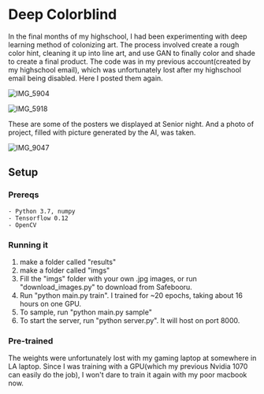 # Deep Colorblind

In the final months of my highschool, I had been experimenting with deep learning method of colonizing art. The process involved create a rough color hint, cleaning it up into line art, and use GAN to finally color and shade to create a final product. The code was in my previous account(created by my highschool email), which was unfortunately lost after my highschool email being disabled. Here I posted them again.

![IMG_5904](https://user-images.githubusercontent.com/37922185/79122597-16bf6680-7d66-11ea-8c2d-00a058295983.PNG)

![IMG_5918](https://user-images.githubusercontent.com/37922185/79122614-263eaf80-7d66-11ea-8650-c94d6b8ab7f8.PNG)

These are some of the posters we displayed at Senior night. And a photo of project, filled with picture generated by the AI, was taken. 

![IMG_9047](https://user-images.githubusercontent.com/37922185/79122821-b5e45e00-7d66-11ea-8e49-391ca3191d46.JPG)

## Setup

### Prereqs
    - Python 3.7, numpy
    - Tensorflow 0.12
    - OpenCV

### Running it
1. make a folder called "results"
2. make a folder called "imgs"
3. Fill the "imgs" folder with your own .jpg images, or run "download_images.py" to download from Safebooru.
4. Run "python main.py train". I trained for ~20 epochs, taking about 16 hours on one GPU.
5. To sample, run "python main.py sample"
6. To start the server, run "python server.py". It will host on port 8000.

### Pre-trained
The weights were unfortunately lost with my gaming laptop at somewhere in LA laptop. Since I was training with a GPU(which my previous Nvidia 1070 can easily do the job), I won't dare to train it again with my poor macbook now. 

